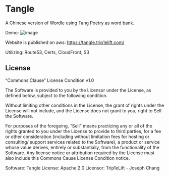 # Tangle
A Chinese version of Wordle using Tang Poetry as word bank.

Demo: ![image](https://user-images.githubusercontent.com/43707388/156493083-53ffd93f-38ed-4a6a-a8cd-ed60e36262d2.png)

Website is published on aws: https://tangle.trip1elift.com/

Utilizing: Route53, Certs, CloudFront, S3

## License

“Commons Clause” License Condition v1.0

The Software is provided to you by the Licensor under the License, as defined below, subject to the following condition.

Without limiting other conditions in the License, the grant of rights under the License will not include, and the License does not grant to you,  right to Sell the Software.

For purposes of the foregoing, “Sell” means practicing any or all of the rights granted to you under the License to provide to third parties, for a fee or other consideration (including without limitation fees for hosting or consulting/ support services related to the Software), a product or service whose value derives, entirely or substantially, from the functionality of the Software.  Any license notice or attribution required by the License must also include this Commons Cause License Condition notice.

Software: Tangle
License: Apache 2.0
Licensor: Trip1eLift - Joseph Chang
